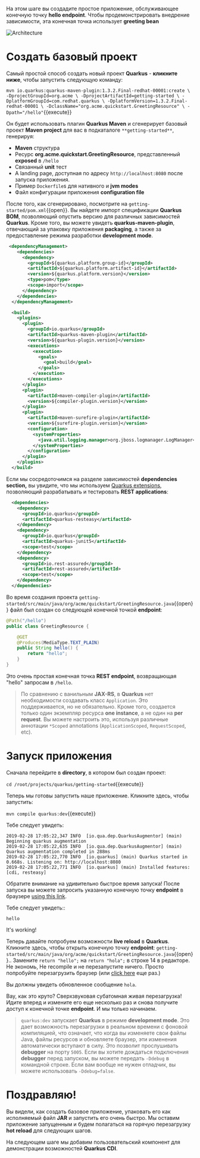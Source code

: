 На этом шаге вы создадите простое приложение, обслуживающее конечную точку **hello endpoint**. Чтобы продемонстрировать внедрение зависимости, эта конечная точка использует **greeting bean**

![Architecture](/openshift/assets/middleware/quarkus/arch.png)

# Создать базовый проект

Самый простой способ создать новый проект **Quarkus** - **кликните ниже**, чтобы запустить следующую команду:

`mvn io.quarkus:quarkus-maven-plugin:1.3.2.Final-redhat-00001:create \
    -DprojectGroupId=org.acme \
    -DprojectArtifactId=getting-started \
    -DplatformGroupId=com.redhat.quarkus \
    -DplatformVersion=1.3.2.Final-redhat-00001 \
    -DclassName="org.acme.quickstart.GreetingResource" \
    -Dpath="/hello"`{{execute}}

Он будет использовать плагин **Quarkus Maven** и сгенерирует базовый проект **Maven project** для вас в подкаталоге `**getting-started**`, генерируя:

* **Maven** структура
* Ресурс **org.acme.quickstart.GreetingResource**, представленный **exposed** в `/hello`   
* Связанный **unit** тест
* A landing page, доступная по адресу `http://localhost:8080` после запуска приложения.  
* Пример `Dockerfile`s для нативного и **jvm modes**
* Файл конфигурации приложения **configuration file** 


После того, как сгенерировано, посмотрите на `getting-started/pom.xml`{{open}}. 
Вы найдете импорт спецификации **Quarkus BOM**, позволяющий опустить версию для различных зависимостей **Quarkus**. Кроме того, вы можете увидеть **quarkus-maven-plugin**, отвечающий за упаковку приложения **packaging**, а также за предоставление режима разработки **development mode**.

```xml
 <dependencyManagement>
    <dependencies>
      <dependency>
        <groupId>${quarkus.platform.group-id}</groupId>
        <artifactId>${quarkus.platform.artifact-id}</artifactId>
        <version>${quarkus.platform.version}</version>
        <type>pom</type>
        <scope>import</scope>
      </dependency>
    </dependencies>
  </dependencyManagement>

  <build>
    <plugins>
      <plugin>
        <groupId>io.quarkus</groupId>
        <artifactId>quarkus-maven-plugin</artifactId>
        <version>${quarkus-plugin.version}</version>
        <executions>
          <execution>
            <goals>
              <goal>build</goal>
            </goals>
          </execution>
        </executions>
      </plugin>
      <plugin>
        <artifactId>maven-compiler-plugin</artifactId>
        <version>${compiler-plugin.version}</version>
      </plugin>
      <plugin>
        <artifactId>maven-surefire-plugin</artifactId>
        <version>${surefire-plugin.version}</version>
        <configuration>
          <systemProperties>
            <java.util.logging.manager>org.jboss.logmanager.LogManager</java.util.logging.manager>
          </systemProperties>
        </configuration>
      </plugin>
    </plugins>
  </build>
```

Если мы сосредоточимся на разделе зависимостей **dependencies section,** вы увидите, что мы используем [Quarkus extensions](https://quarkus.io/extensions/), позволяющий разрабатывать и тестировать  **REST applications**:
```xml
  <dependencies>
    <dependency>
      <groupId>io.quarkus</groupId>
      <artifactId>quarkus-resteasy</artifactId>
    </dependency>
    <dependency>
      <groupId>io.quarkus</groupId>
      <artifactId>quarkus-junit5</artifactId>
      <scope>test</scope>
    </dependency>
    <dependency>
      <groupId>io.rest-assured</groupId>
      <artifactId>rest-assured</artifactId>
      <scope>test</scope>
    </dependency>
  </dependencies>
```

Во время создания проекта `getting-started/src/main/java/org/acme/quickstart/GreetingResource.java`{{open}} файл был создан со следующей конечной точкой **endpoint**:

```java
@Path("/hello")
public class GreetingResource {

    @GET
    @Produces(MediaType.TEXT_PLAIN)
    public String hello() {
        return "hello";
    }
}
```
Это очень простая конечная точка **REST endpoint**, возвращающая "hello" запросам в `/hello`.

> По сравнению с ванильным **JAX-RS**, в **Quarkus** нет необходимости создавать класс `Application`. Это поддерживается, но не обязательно. Кроме того, создается только один экземпляр ресурса **one instance**, а не один на **per request**. Вы можете настроить это, используя различные аннотации `*Scoped` annotations (`ApplicationScoped`, `RequestScoped`, etc).

# Запуск приложения

Сначала перейдите в **directory**, в котором был создан проект:

`cd /root/projects/quarkus/getting-started`{{execute}}

Теперь мы готовы запустить наше приложение. Кликните здесь, чтобы запустить:

```mvn compile quarkus:dev```{{execute}}

Тебе следует увидеть:

```console
2019-02-28 17:05:22,347 INFO  [io.qua.dep.QuarkusAugmentor] (main) Beginning quarkus augmentation
2019-02-28 17:05:22,635 INFO  [io.qua.dep.QuarkusAugmentor] (main) Quarkus augmentation completed in 288ms
2019-02-28 17:05:22,770 INFO  [io.quarkus] (main) Quarkus started in 0.668s. Listening on: http://localhost:8080
2019-02-28 17:05:22,771 INFO  [io.quarkus] (main) Installed features: [cdi, resteasy]
```

Обратите внимание на удивительно быстрое время запуска! После запуска вы можете запросить указанную конечную точку **endpoint** в браузере [using this link](https://[[CLIENT_SUBDOMAIN]]-8080-[[KATACODA_HOST]].environments.katacoda.com/hello).


Тебе следует увидеть::

```console
hello
```
It's working!

Теперь давайте попробуем возможности **live reload**  в **Quarkus**. Кликните здесь, чтобы открыть конечную точку **endpoint**: `getting-started/src/main/java/org/acme/quickstart/GreetingResource.java`{{open}}.. Замените `return "hello";` на `return "hola";` в строке 14 в редакторе. Не экономь, Не recompile и не перезапустите ничего. Просто попробуйте перезагрузить браузер (или [click here](https://[[CLIENT_SUBDOMAIN]]-8080-[[KATACODA_HOST]].environments.katacoda.com/hello) еще раз.)

Вы должны увидеть обновленное сообщение `hola`.

Вау, как это круто? Сверхзвуковая субатомная живая перезагрузка! Идите вперед и измените его еще несколько раз и снова получите доступ к конечной точке **endpoint**. И мы только начинаем.

> `quarkus:dev` запускает **Quarkus** в режиме **development mode**. Это дает возможность перезагрузки в реальном времени с фоновой компиляцией, что означает, что когда вы изменяете свои файлы Java, файлы ресурсов и обновляете браузер, эти изменения автоматически вступают в силу.
> Это позволит прослушивать **debugger** на порту `5005`. Если вы хотите дождаться подключения **debugger** перед запуском, вы можете передать `-Ddebug` в командной строке. Если вам вообще не нужен отладчик, вы можете использовать `-Ddebug=false`.

# Поздравляю!

Вы видели, как создать базовое приложение, упаковать его как исполняемый файл **JAR** и запустить его очень быстро. Мы оставим приложение запущенным и будем полагаться на горячую перезагрузку **hot reload** для следующих шагов.

На следующем шаге мы добавим пользовательский компонент для демонстрации возможностей **Quarkus CDI**.